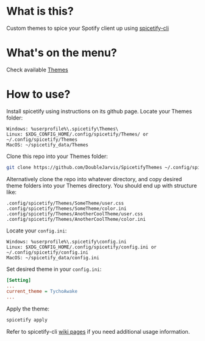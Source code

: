 # What is this?
Custom themes to spice your Spotify client up using [spicetify-cli](https://github.com/khanhas/spicetify-cli)

# What's on the menu?
Check available [Themes](https://github.com/DoubleJarvis/SpicetifyThemes/wiki/Themes)

# How to use?
Install spicetify using instructions on its github page.
Locate your Themes folder:
```
Windows: %userprofile%\.spicetify\Themes\
Linux: $XDG_CONFIG_HOME/.config/spicetify/Themes/ or ~/.config/spicetify/Themes
MacOS: ~/spicetify_data/Themes
```
Clone this repo into your Themes folder:
```sh
git clone https://github.com/DoubleJarvis/SpicetifyThemes ~/.config/spicetify/Themes
```
Alternatively clone the repo into whatever directory, and copy desired theme folders into your Themes directory.
You should end up with structure like:
```
.config/spicetify/Themes/SomeTheme/user.css
.config/spicetify/Themes/SomeTheme/color.ini
.config/spicetify/Themes/AnotherCoolTheme/user.css
.config/spicetify/Themes/AnotherCoolTheme/color.ini
```
Locate your `config.ini`:
```
Windows: %userprofile%\.spicetify\config.ini
Linux: $XDG_CONFIG_HOME/.config/spicetify/config.ini or ~/.config/spicetify/config.ini
MacOS: ~/spicetify_data/config.ini
```
Set desired theme in your `config.ini`:
```ini
[Setting]
...
current_theme = TychoAwake
...
```
Apply the theme:
```sh
spicetify apply
```
Refer to spicetify-cli [wiki pages](https://github.com/khanhas/spicetify-cli/wiki/Basic-Usage) if you need additional usage information.